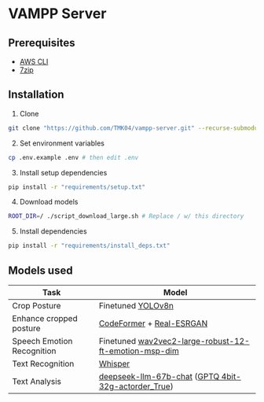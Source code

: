 # VAMPP Server

## Prerequisites

- [AWS CLI](https://aws.amazon.com/cli)
- [7zip](https://www.7-zip.org)

## Installation

1. Clone

```sh
git clone "https://github.com/TMK04/vampp-server.git" --recurse-submodules -j8
```

2. Set environment variables

```sh
cp .env.example .env # then edit .env
```

3. Install setup dependencies

```sh
pip install -r "requirements/setup.txt"
```

4. Download models

```sh
ROOT_DIR=/ ./script_download_large.sh # Replace / w/ this directory
```

5. Install dependencies

```sh
pip install -r "requirements/install_deps.txt"
```

## Models used

| Task                       | Model                                                                                                                                                                                                          |
|----------------------------|----------------------------------------------------------------------------------------------------------------------------------------------------------------------------------------------------------------|
| Crop Posture               | Finetuned [YOLOv8n](https://github.com/ultralytics/ultralytics)                                                                                                                                                |
| Enhance cropped posture    | [CodeFormer](https://github.com/sczhou/CodeFormer) + [Real-ESRGAN](https://github.com/xinntao/Real-ESRGAN)                                                                                                     |
| Speech Emotion Recognition | Finetuned [wav2vec2-large-robust-12-ft-emotion-msp-dim](https://huggingface.co/audeering/wav2vec2-large-robust-12-ft-emotion-msp-dim)                                                                          |
| Text Recognition           | [Whisper](https://github.com/openai/whisper)                                                                                                                                                                   |
| Text Analysis              | [deepseek-llm-67b-chat](https://huggingface.co/deepseek-ai/deepseek-llm-67b-chat) ([GPTQ 4bit-32g-actorder_True](https://huggingface.co/TheBloke/deepseek-llm-67b-chat-GPTQ/tree/gptq-4bit-32g-actorder_True)) |

